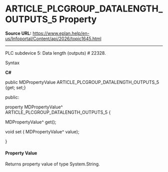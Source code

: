 # ARTICLE_PLCGROUP_DATALENGTH_OUTPUTS_5 Property

**Source URL:** https://www.eplan.help/en-us/Infoportal/Content/api/2026/topic1645.html

---

PLC subdevice 5: Data length (outputs) # 22328.

Syntax

**C#**



public MDPropertyValue ARTICLE_PLCGROUP_DATALENGTH_OUTPUTS_5 {get; set;}

public:

property MDPropertyValue^ ARTICLE_PLCGROUP_DATALENGTH_OUTPUTS_5 {

   MDPropertyValue^ get();

   void set (    MDPropertyValue^ value);

}


#### Property Value

Returns property value of type System.String.
